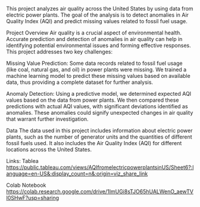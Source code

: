 This project analyzes air quality across the United States by using data from electric power plants. The goal of the analysis is to detect anomalies in Air Quality Index (AQI) and predict missing values related to fossil fuel usage.

Project Overview
Air quality is a crucial aspect of environmental health. Accurate prediction and detection of anomalies in air quality can help in identifying potential environmental issues and forming effective responses. This project addresses two key challenges:

Missing Value Prediction: Some data records related to fossil fuel usage (like coal, natural gas, and oil) in power plants were missing. We trained a machine learning model to predict these missing values based on available data, thus providing a complete dataset for further analysis.

Anomaly Detection: Using a predictive model, we determined expected AQI values based on the data from power plants. We then compared these predictions with actual AQI values, with significant deviations identified as anomalies. These anomalies could signify unexpected changes in air quality that warrant further investigation.

Data
The data used in this project includes information about electric power plants, such as the number of generator units and the quantities of different fossil fuels used. It also includes the Air Quality Index (AQI) for different locations across the United States.

Links:
Tablea https://public.tableau.com/views/AQIfromelectricpowerplantsinUS/Sheet6?:language=en-US&:display_count=n&:origin=viz_share_link


Colab Notebook https://colab.research.google.com/drive/1ImUGi8sTJO65hUALWenO_aewTVI0SHwF?usp=sharing
